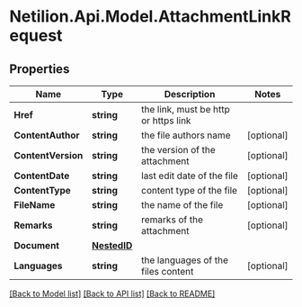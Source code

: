 # Netilion.Api.Model.AttachmentLinkRequest
## Properties

Name | Type | Description | Notes
------------ | ------------- | ------------- | -------------
**Href** | **string** | the link, must be http or https link | 
**ContentAuthor** | **string** | the file authors name | [optional] 
**ContentVersion** | **string** | the version of the attachment | [optional] 
**ContentDate** | **string** | last edit date of the file | [optional] 
**ContentType** | **string** | content type of the file | [optional] 
**FileName** | **string** | the name of the file | [optional] 
**Remarks** | **string** | remarks of the attachment | [optional] 
**Document** | [**NestedID**](NestedID.md) |  | 
**Languages** | **string** | the languages of the files content | [optional] 

[[Back to Model list]](../README.md#documentation-for-models) [[Back to API list]](../README.md#documentation-for-api-endpoints) [[Back to README]](../README.md)

